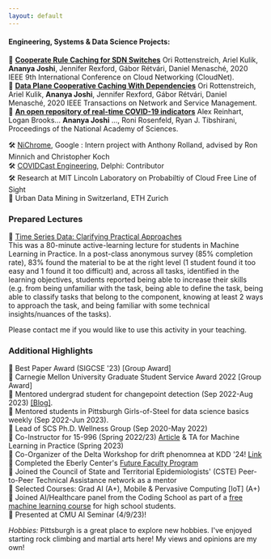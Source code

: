 ```yaml
--- 
layout: default
---
```


#### Engineering, Systems & Data Science Projects: 

📄 **[Cooperate Rule Caching for SDN Switches](https://ieeexplore.ieee.org/abstract/document/9335795/)** Ori Rottenstreich, Ariel Kulik, **Ananya Joshi**, Jennifer Rexford, Gábor Rétvári, Daniel Menasché, 2020 IEEE 9th International Conference on Cloud Networking (CloudNet).  
📄 **[Data Plane Cooperative Caching With Dependencies](https://ieeexplore.ieee.org/abstract/document/9632694)** Ori Rottenstreich, Ariel Kulik, **Ananya Joshi**, Jennifer Rexford, Gábor Rétvári, Daniel Menasché, 2020 IEEE Transactions on Network and Service Management.  
📄 **[An open repository of real-time COVID-19 indicators](https://www.pnas.org/doi/abs/10.1073/pnas.2111452118)** Alex Reinhart, Logan Brooks... **Ananya Joshi** ..., Roni Rosenfeld, Ryan J. Tibshirani, Proceedings of the National Academy of Sciences.  

🛠️ [NiChrome](https://github.com/u-root/NiChrome), Google : Intern project with Anthony Rolland, advised by Ron Minnich and Christopher Koch    
🛠️ [COVIDCast Engineering](https://www.pnas.org/doi/10.1073/pnas.2111452118), Delphi: Contributor    
🛠️ Research at MIT Lincoln Laboratory on Probabiltiy of Cloud Free Line of Sight    
📄 Urban Data Mining in Switzerland, ETH Zurich    

### Prepared Lectures 
📕 [Time Series Data: Clarifying Practical Approaches](https://drive.google.com/file/d/1q3MddboM3Ckm0YLZSJEvVksm6AS4go0J/view?usp=sharing) <br>
This was a 80-minute active-learning lecture for students in Machine Learning in Practice. In a post-class anonymous survey (85% completion rate), 83% found the material to be at the right level (1 student found it too easy and 1 found it too difficult) and, across all tasks, identified in the learning objectives, students reported being able to increase their skills (e.g. from being unfamiliar with the task, being able to define the task, being able to classify tasks that belong to the component, knowing at least 2 ways to approach the task, and being familiar with some technical insights/nuances of the tasks).

Please contact me if you would like to use this activity in your teaching. 

### Additional Highlights
🌟 Best Paper Award (SIGCSE '23) [Group Award]  
🌟 Carnegie Mellon University Graduate Student Service Award 2022 [Group Award]  
🌟 Mentored undergrad student for changepoint detection (Sep 2022-Aug 2023) <a href="https://delphi.cmu.edu/blog/2023/12/20/exploratory-analysis-identifying-changing-variant-behavior-during-a-pandemic/" class="link-primary">[Blog]</a>.    
🌟 Mentored students in Pittsburgh Girls-of-Steel for data science basics weekly (Sep 2022-Jun 2023).    
🌟 Lead of SCS Ph.D. Wellness Group (Sep 2020-May 2022)  
🌟 Co-Instructor for 15-996 (Spring 2022/23) [Article](https://magazine.cs.cmu.edu/creating-a-jedi-mindset) & TA for Machine Learning in Practice (Spring 2023)  
🌟 Co-Organizer of the Delta Workshop for drift phenomnea at KDD '24! [Link](https://aiimlab.org/events/KDD_2024_Discovering_Drift_Phenomena_in_Evolving_Landscape.html)   
🌟 Completed the Eberly Center's [Future Faculty Program](https://www.cmu.edu/teaching/graduatestudentsupport/futurefacultyprogram.html)  
🌟 Joined the Council of State and Territorial Epidemiologists' (CSTE) Peer-to-Peer Technical Assistance network as a mentor  
🌟 Selected Courses: Grad AI (A+), Mobile & Pervasive Computing [IoT] (A+)   
🌟 Joined AI/Healthcare panel from the Coding School as part of a [free machine learning course](https://the-cs.org/train-course) for high school students.    
🌟 Presented at CMU AI Seminar (4/9/23)!

*Hobbies:* Pittsburgh is a great place to explore new hobbies. I've enjoyed starting rock climbing and martial arts here!
My views and opinions are my own!





